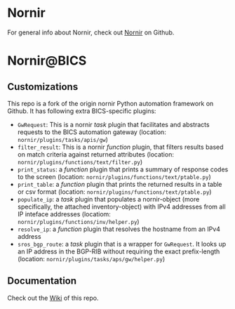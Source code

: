 Nornir
=======
For general info about Nornir, check out [Nornir](https://github.com/nornir-automation/nornir) on Github.

Nornir@BICS
=======

## Customizations

This repo is a fork of the origin nornir Python automation framework on Github. It has following extra BICS-specific plugins:

- `GwRequest`: This is a nornir _task_ plugin that facilitates and abstracts requests to the BICS automation gateway (location: `nornir/plugins/tasks/apis/gw`)
- `filter_result`: This is a nornir _function_ plugin, that filters results based on match criteria against returned attributes (location: `nornir/plugins/functions/text/filter.py`)
- `print_status`: a _function_ plugin that prints a summary of response codes to the screen (location: `nornir/plugins/functions/text/ptable.py`)
- `print_table`: a _function_ plugin that prints the returned results in a table or csv format (location: `nornir/plugins/functions/text/ptable.py`)
- `populate_ip`: a _task_ plugin that populates a nornir-object (more specifically, the attached inventory-object) with IPv4 addresses from all IP inteface addresses (locatiom: `nornir/plugins/functions/inv/helper.py`)
- `resolve_ip`: a _function_ plugin that resolves the hostname from an IPv4 address
- `sros_bgp_route`: a _task_ plugin that is a wrapper for `GwRequest`. It looks up an IP address in the BGP-RIB without requiring the exact prefix-length (location: `nornir/plugins/tasks/aps/gw/helper.py`)

## Documentation

Check out the [Wiki](https://git.bc/wdesmedt/nornir/wikis/home) of this repo.
